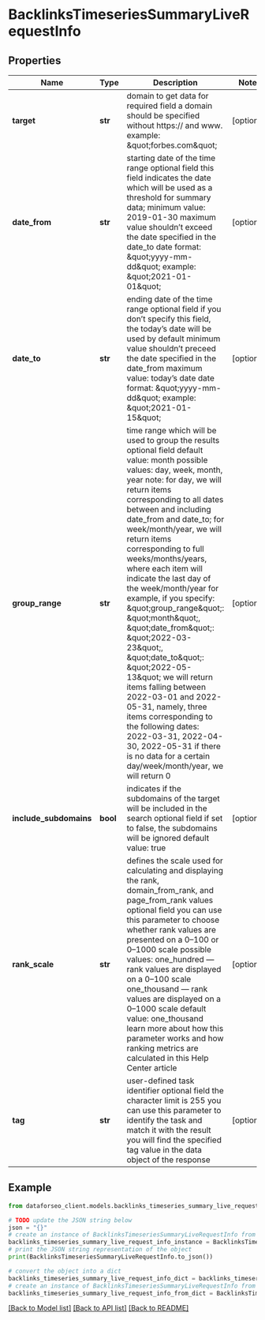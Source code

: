 # BacklinksTimeseriesSummaryLiveRequestInfo


## Properties

Name | Type | Description | Notes
------------ | ------------- | ------------- | -------------
**target** | **str** | domain to get data for required field a domain should be specified without https:// and www. example: \&quot;forbes.com\&quot; | [optional] 
**date_from** | **str** | starting date of the time range optional field this field indicates the date which will be used as a threshold for summary data; minimum value: 2019-01-30 maximum value shouldn’t exceed the date specified in the date_to date format: \&quot;yyyy-mm-dd\&quot; example: \&quot;2021-01-01\&quot; | [optional] 
**date_to** | **str** | ending date of the time range optional field if you don’t specify this field, the today’s date will be used by default minimum value shouldn’t preceed the date specified in the date_from maximum value: today’s date date format: \&quot;yyyy-mm-dd\&quot; example: \&quot;2021-01-15\&quot; | [optional] 
**group_range** | **str** | time range which will be used to group the results optional field default value: month possible values: day, week, month, year note: for day, we will return items corresponding to all dates between and including date_from and date_to; for week/month/year, we will return items corresponding to full weeks/months/years, where each item will indicate the last day of the week/month/year for example, if you specify: \&quot;group_range\&quot;: \&quot;month\&quot;, \&quot;date_from\&quot;: \&quot;2022-03-23\&quot;, \&quot;date_to\&quot;: \&quot;2022-05-13\&quot; we will return items falling between 2022-03-01 and 2022-05-31, namely, three items corresponding to the following dates: 2022-03-31, 2022-04-30, 2022-05-31 if there is no data for a certain  day/week/month/year, we will return 0 | [optional] 
**include_subdomains** | **bool** | indicates if the subdomains of the target will be included in the search optional field if set to false, the subdomains will be ignored default value: true | [optional] 
**rank_scale** | **str** | defines the scale used for calculating and displaying the rank, domain_from_rank, and page_from_rank values optional field you can use this parameter to choose whether rank values are presented on a 0–100 or 0–1000 scale possible values: one_hundred — rank values are displayed on a 0–100 scale one_thousand — rank values are displayed on a 0–1000 scale default value: one_thousand learn more about how this parameter works and how ranking metrics are calculated in this Help Center article | [optional] 
**tag** | **str** | user-defined task identifier optional field the character limit is 255 you can use this parameter to identify the task and match it with the result you will find the specified tag value in the data object of the response | [optional] 

## Example

```python
from dataforseo_client.models.backlinks_timeseries_summary_live_request_info import BacklinksTimeseriesSummaryLiveRequestInfo

# TODO update the JSON string below
json = "{}"
# create an instance of BacklinksTimeseriesSummaryLiveRequestInfo from a JSON string
backlinks_timeseries_summary_live_request_info_instance = BacklinksTimeseriesSummaryLiveRequestInfo.from_json(json)
# print the JSON string representation of the object
print(BacklinksTimeseriesSummaryLiveRequestInfo.to_json())

# convert the object into a dict
backlinks_timeseries_summary_live_request_info_dict = backlinks_timeseries_summary_live_request_info_instance.to_dict()
# create an instance of BacklinksTimeseriesSummaryLiveRequestInfo from a dict
backlinks_timeseries_summary_live_request_info_from_dict = BacklinksTimeseriesSummaryLiveRequestInfo.from_dict(backlinks_timeseries_summary_live_request_info_dict)
```
[[Back to Model list]](../README.md#documentation-for-models) [[Back to API list]](../README.md#documentation-for-api-endpoints) [[Back to README]](../README.md)


